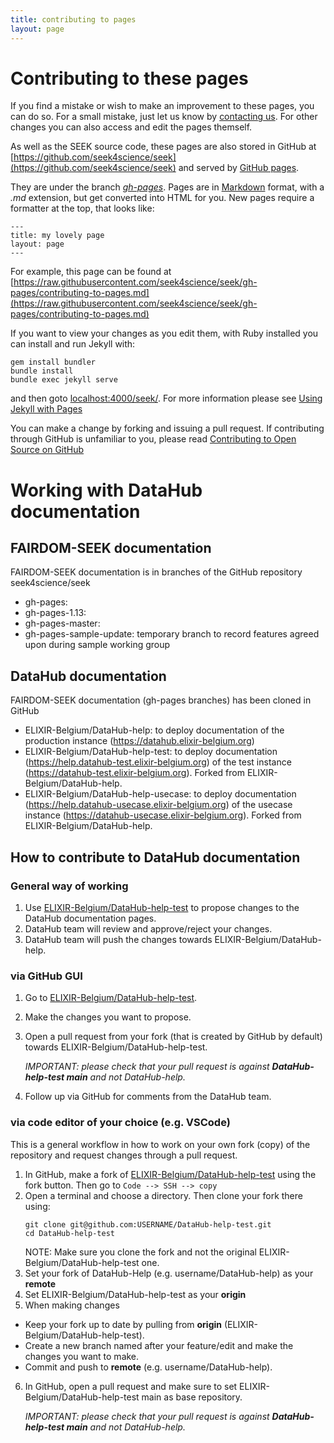 ```yaml
---
title: contributing to pages
layout: page
---
```


# Contributing to these pages

If you find a mistake or wish to make an improvement to these pages, you can do so. For a small mistake, just let us know by [contacting us](contacting-us.html). For other changes you can also access and edit the pages themself.

As well as the SEEK source code, these pages are also stored in GitHub at [https://github.com/seek4science/seek](https://github.com/seek4science/seek)
and served by [GitHub pages](https://pages.github.com/).

They are under the branch [_gh-pages_](https://github.com/seek4science/seek/tree/gh-pages). Pages are in [Markdown](https://help.github.com/articles/markdown-basics/) format, with a _.md_ extension, but get converted into HTML for you.
New pages require a formatter at the top, that looks like:

    ---
    title: my lovely page
    layout: page
    ---

For example, this page can be found at [https://raw.githubusercontent.com/seek4science/seek/gh-pages/contributing-to-pages.md](https://raw.githubusercontent.com/seek4science/seek/gh-pages/contributing-to-pages.md)

If you want to view your changes as you edit them, with Ruby installed you can install and run Jekyll with:

    gem install bundler
    bundle install
    bundle exec jekyll serve

and then goto [localhost:4000/seek/](http://localhost:4000/seek/). For more information please see [Using Jekyll with Pages](https://help.github.com/articles/using-jekyll-with-pages/)

You can make a change by forking and issuing a pull request. If contributing through GitHub is unfamiliar to you, please read [Contributing to Open Source on GitHub](https://guides.github.com/activities/contributing-to-open-source/)

# Working with DataHub documentation

## FAIRDOM-SEEK documentation

FAIRDOM-SEEK documentation is in branches of the GitHub repository seek4science/seek
* gh-pages:
* gh-pages-1.13:
* gh-pages-master:
* gh-pages-sample-update: temporary branch to record features agreed upon during sample working group

## DataHub documentation

FAIRDOM-SEEK documentation (gh-pages branches) has been cloned in GitHub
* ELIXIR-Belgium/DataHub-help: to deploy documentation of the production instance (https://datahub.elixir-belgium.org)
* ELIXIR-Belgium/DataHub-help-test: to deploy documentation (https://help.datahub-test.elixir-belgium.org) of the test instance (https://datahub-test.elixir-belgium.org). Forked from ELIXIR-Belgium/DataHub-help.
* ELIXIR-Belgium/DataHub-help-usecase: to deploy documentation (https://help.datahub-usecase.elixir-belgium.org) of the usecase instance (https://datahub-usecase.elixir-belgium.org). Forked from ELIXIR-Belgium/DataHub-help.

## How to contribute to DataHub documentation

### General way of working
1. Use [ELIXIR-Belgium/DataHub-help-test](https://github.com/ELIXIR-Belgium/DataHub-help-test) to propose changes to the DataHub documentation pages.
2. DataHub team will review and approve/reject your changes.
3. DataHub team will push the changes towards ELIXIR-Belgium/DataHub-help.

### via GitHub GUI
1. Go to [ELIXIR-Belgium/DataHub-help-test](https://github.com/ELIXIR-Belgium/DataHub-help-test).
2. Make the changes you want to propose.
3. Open a pull request from your fork (that is created by GitHub by default) towards ELIXIR-Belgium/DataHub-help-test. 

   *IMPORTANT: please check that your pull request is against **DataHub-help-test main**  and not DataHub-help.*

4. Follow up via GitHub for comments from the DataHub team.

### via code editor of your choice (e.g. VSCode)

This is a general workflow in how to work on your own fork (copy) of the repository and request changes through a pull request.
1. In GitHub, make a fork of [ELIXIR-Belgium/DataHub-help-test](https://github.com/ELIXIR-Belgium/DataHub-help-test) using the fork button. Then go to `Code --> SSH --> copy`
2. Open a terminal and choose a directory. Then clone your fork there using:
    ```
    git clone git@github.com:USERNAME/DataHub-help-test.git
    cd DataHub-help-test
    ```
    NOTE: Make sure you clone the fork and not the original ELIXIR-Belgium/DataHub-help-test one.
3. Set your fork of DataHub-Help (e.g. username/DataHub-help) as your **remote**
4. Set ELIXIR-Belgium/DataHub-help-test as your **origin**
5. When making changes
* Keep your fork up to date by pulling from **origin** (ELIXIR-Belgium/DataHub-help-test).
* Create a new branch named after your feature/edit and make the changes you want to make.
* Commit and push to **remote** (e.g. username/DataHub-help).
6. In GitHub, open a pull request and make sure to set ELIXIR-Belgium/DataHub-help-test main as base repository.

   *IMPORTANT: please check that your pull request is against **DataHub-help-test main**  and not DataHub-help.*
